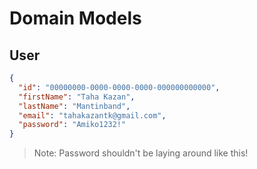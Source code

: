 # Domain Models

## User

```json
{
  "id": "00000000-0000-0000-0000-000000000000",
  "firstName": "Taha Kazan",
  "lastName": "Mantinband",
  "email": "tahakazantk@gmail.com",
  "password": "Amiko1232!"
}
```

> Note: Password shouldn't be laying around like this!
